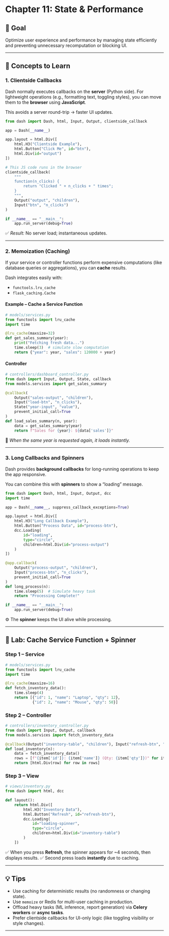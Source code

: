 # **Chapter 11: State & Performance**

## 🎯 **Goal**

Optimize user experience and performance by managing state efficiently and preventing unnecessary recomputation or blocking UI.

---

## 🧠 **Concepts to Learn**

### 1. Clientside Callbacks

Dash normally executes callbacks on the **server** (Python side).
For lightweight operations (e.g., formatting text, toggling styles), you can move them to the **browser** using **JavaScript**.

This avoids a server round-trip → faster UI updates.

```python
from dash import Dash, html, Input, Output, clientside_callback

app = Dash(__name__)

app.layout = html.Div([
    html.H3("Clientside Example"),
    html.Button("Click Me", id="btn"),
    html.Div(id="output")
])

# This JS code runs in the browser
clientside_callback(
    """
    function(n_clicks) {
        return "Clicked " + n_clicks + " times";
    }
    """,
    Output("output", "children"),
    Input("btn", "n_clicks")
)

if __name__ == "__main__":
    app.run_server(debug=True)
```

✅ *Result:* No server load; instantaneous updates.

---

### 2. Memoization (Caching)

If your service or controller functions perform expensive computations (like database queries or aggregations), you can **cache** results.

Dash integrates easily with:

* `functools.lru_cache`
* `flask_caching.Cache`

#### Example – Cache a Service Function

```python
# models/services.py
from functools import lru_cache
import time

@lru_cache(maxsize=32)
def get_sales_summary(year):
    print("Fetching fresh data...")
    time.sleep(3)  # simulate slow computation
    return {"year": year, "sales": 120000 + year}
```

#### Controller

```python
# controllers/dashboard_controller.py
from dash import Input, Output, State, callback
from models.services import get_sales_summary

@callback(
    Output("sales-output", "children"),
    Input("load-btn", "n_clicks"),
    State("year-input", "value"),
    prevent_initial_call=True
)
def load_sales_summary(n, year):
    data = get_sales_summary(year)
    return f"Sales for {year}: ${data['sales']}"
```

🧩 *When the same year is requested again, it loads instantly.*

---

### 3. Long Callbacks and Spinners

Dash provides **background callbacks** for long-running operations to keep the app responsive.

You can combine this with **spinners** to show a “loading” message.

```python
from dash import Dash, html, Input, Output, dcc
import time

app = Dash(__name__, suppress_callback_exceptions=True)

app.layout = html.Div([
    html.H3("Long Callback Example"),
    html.Button("Process Data", id="process-btn"),
    dcc.Loading(
        id="loading",
        type="circle",
        children=html.Div(id="process-output")
    )
])

@app.callback(
    Output("process-output", "children"),
    Input("process-btn", "n_clicks"),
    prevent_initial_call=True
)
def long_process(n):
    time.sleep(5)  # Simulate heavy task
    return "Processing Complete!"

if __name__ == "__main__":
    app.run_server(debug=True)
```

⚙️ The **spinner** keeps the UI alive while processing.

---

## 🧪 **Lab: Cache Service Function + Spinner**

### Step 1 – Service

```python
# models/services.py
from functools import lru_cache
import time

@lru_cache(maxsize=16)
def fetch_inventory_data():
    time.sleep(4)
    return [{"id": 1, "name": "Laptop", "qty": 12},
            {"id": 2, "name": "Mouse", "qty": 50}]
```

### Step 2 – Controller

```python
# controllers/inventory_controller.py
from dash import Input, Output, callback
from models.services import fetch_inventory_data

@callback(Output("inventory-table", "children"), Input("refresh-btn", "n_clicks"), prevent_initial_call=True)
def load_inventory(n):
    data = fetch_inventory_data()
    rows = [f"{item['id']}: {item['name']} (Qty: {item['qty']})" for item in data]
    return [html.Div(row) for row in rows]
```

### Step 3 – View

```python
# views/inventory.py
from dash import html, dcc

def layout():
    return html.Div([
        html.H3("Inventory Data"),
        html.Button("Refresh", id="refresh-btn"),
        dcc.Loading(
            id="loading-spinner",
            type="circle",
            children=html.Div(id="inventory-table")
        )
    ])
```

✅ When you press **Refresh**, the spinner appears for ~4 seconds, then displays results.
✅ Second press loads **instantly** due to caching.

---

## 💡 **Tips**

* Use caching for deterministic results (no randomness or changing state).
* Use `memoize` or Redis for multi-user caching in production.
* Offload heavy tasks (ML inference, report generation) via **Celery workers** or **async tasks**.
* Prefer clientside callbacks for UI-only logic (like toggling visibility or style changes).

---
